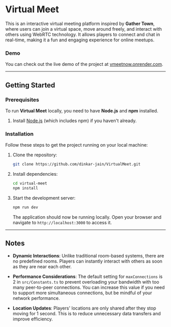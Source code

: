 # Virtual Meet

This is an interactive virtual meeting platform inspired by **Gather Town**, where users can join a virtual space, move around freely, and interact with others using WebRTC technology. It allows players to connect and chat in real-time, making it a fun and engaging experience for online meetups.

### Demo

You can check out the live demo of the project at [vmeetnow.onrender.com](https://vmeetnow.onrender.com/).

---

## Getting Started

### Prerequisites

To run **Virtual Meet** locally, you need to have **Node.js** and **npm** installed.

1. Install [Node.js](https://nodejs.org/) (which includes npm) if you haven't already.

### Installation

Follow these steps to get the project running on your local machine:

1. Clone the repository:
   ```bash
   git clone https://github.com/dinkar-jain/VirtualMeet.git
   ```

2. Install dependencies:
   ```bash
   cd virtual-meet
   npm install
   ```

3. Start the development server:
   ```bash
   npm run dev
   ```

   The application should now be running locally. Open your browser and navigate to `http://localhost:3000` to access it.

---

## Notes

- **Dynamic Interactions**: Unlike traditional room-based systems, there are no predefined rooms. Players can instantly interact with others as soon as they are near each other.

- **Performance Considerations**: The default setting for `maxConnections` is 2 in `src/Constants.ts` to prevent overloading your bandwidth with too many peer-to-peer connections. You can increase this value if you need to support more simultaneous connections, but be mindful of your network performance.

- **Location Updates**: Players' locations are only shared after they stop moving for 1 second. This is to reduce unnecessary data transfers and improve efficiency.